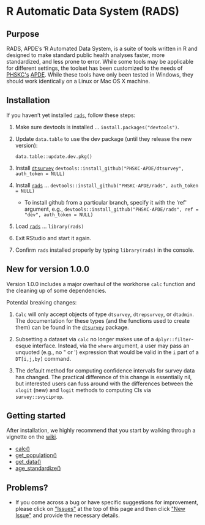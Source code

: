 # R Automatic Data System (RADS)

## Purpose
RADS, APDE’s ‘R Automated Data System, is a suite of tools written in R and designed to make standard public health analyses faster, more standardized, and less prone to error. While some tools may be applicable for different settings, the toolset has been customized to the needs of [PHSKC's](https://www.kingcounty.gov/depts/health.aspx) [APDE](https://www.kingcounty.gov/depts/health/data). While these tools have only been tested in Windows, they should work identically on a Linux or Mac OS X machine.    

## Installation

If you haven’t yet installed [`rads`](https://github.com/PHSKC-APDE/rads), follow these steps:

1.  Make sure devtools is installed … `install.packages("devtools")`.

2. Update `data.table` to use the dev package (until they release the new version):
   
   `data.table::update.dev.pkg()`

3. Install [`dtsurvey`](https://github.com/PHSKC-APDE/dtsurvey)
   `devtools::install_github("PHSKC-APDE/dtsurvey", auth_token = NULL)`

4. Install [`rads`](https://github.com/PHSKC-APDE/rads) …
    `devtools::install_github("PHSKC-APDE/rads", auth_token = NULL)`
    * To install github from a particular branch, specify it with the 'ref' argument, e.g., `devtools::install_github("PHSKC-APDE/rads", ref = "dev", auth_token = NULL)`

5. Load [`rads`](https://github.com/PHSKC-APDE/rads) … `library(rads)`

6. Exit RStudio and start it again. 

7. Confirm `rads` installed properly by typing `library(rads)` in the console.

## New for version 1.0.0
Version 1.0.0 includes a major overhaul of the workhorse `calc` function and the cleaning up of some dependencies.

Potential breaking changes:

1. `Calc` will only accept objects of type `dtsurvey`, `dtrepsurvey`, or `dtadmin`. The documentation for these types (and the functions used to create them) can be found in the [`dtsurvey`](https://github.com/PHSKC-APDE/dtsurvey) package.

2. Subsetting a dataset via `calc` no longer makes use of a `dplyr::filter`-esque interface. Instead, via the `where` argument, a user may pass an unquoted (e.g., no " or ') expression that would be valid in the `i` part of a `DT[i,j,by]` command.

3. The default method for computing confidence intervals for survey data has changed. The practical difference of this change is essentially nil, but interested users can fuss around with the differences between the `xlogit` (new) and `logit` methods to computing CIs via `survey::svyciprop`.

## Getting started
After installation, we highly recommend that you start by walking through a vignette on the [wiki](https://github.com/PHSKC-APDE/rads/wiki).
* [calc()](https://github.com/PHSKC-APDE/rads/wiki/Vignette:-calc())
* [get_population()](https://github.com/PHSKC-APDE/rads/wiki/Vignette:-get_population())
* [get_data()](https://github.com/PHSKC-APDE/rads/wiki/Vignette:-get_data())
* [age_standardize()](https://github.com/PHSKC-APDE/rads/wiki/Vignette:-age_standardize())

## Problems?
* If you come across a bug or have specific suggestions for improvement, please click on ["Issues"](https://github.com/PHSKC-APDE/rads/issues) at the top of this page and then click ["New Issue"](https://github.com/PHSKC-APDE/rads/issues/new/choose) and provide the necessary details. 

